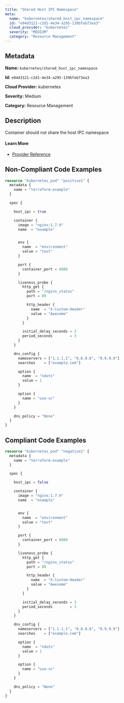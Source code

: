 ```yaml
---
title: "Shared Host IPC Namespace"
meta:
  name: "kubernetes/shared_host_ipc_namespace"
  id: "e94d3121-c2d1-4e34-a295-139bfeb73ea3"
  cloud_provider: "kubernetes"
  severity: "MEDIUM"
  category: "Resource Management"
---
```


## Metadata
**Name:** `kubernetes/shared_host_ipc_namespace`

**Id:** `e94d3121-c2d1-4e34-a295-139bfeb73ea3`

**Cloud Provider:** kubernetes

**Severity:** Medium

**Category:** Resource Management

## Description
Container should not share the host IPC namespace

#### Learn More

 - [Provider Reference](https://registry.terraform.io/providers/hashicorp/kubernetes/latest/docs/resources/pod#host_ipc)

## Non-Compliant Code Examples
```terraform
resource "kubernetes_pod" "positive1" {
  metadata {
    name = "terraform-example"
  }

  spec {

    host_ipc = true

    container {
      image = "nginx:1.7.9"
      name  = "example"


      env {
        name  = "environment"
        value = "test"
      }

      port {
        container_port = 8080
      }

      liveness_probe {
        http_get {
          path = "/nginx_status"
          port = 80

          http_header {
            name  = "X-Custom-Header"
            value = "Awesome"
          }
        }

        initial_delay_seconds = 3
        period_seconds        = 3
      }
    }

    dns_config {
      nameservers = ["1.1.1.1", "8.8.8.8", "9.9.9.9"]
      searches    = ["example.com"]

      option {
        name  = "ndots"
        value = 1
      }

      option {
        name = "use-vc"
      }
    }

    dns_policy = "None"
  }
}

```

## Compliant Code Examples
```terraform
resource "kubernetes_pod" "negative1" {
  metadata {
    name = "terraform-example"
  }

  spec {

    host_ipc = false

    container {
      image = "nginx:1.7.9"
      name  = "example"


      env {
        name  = "environment"
        value = "test"
      }

      port {
        container_port = 8080
      }

      liveness_probe {
        http_get {
          path = "/nginx_status"
          port = 80

          http_header {
            name  = "X-Custom-Header"
            value = "Awesome"
          }
        }

        initial_delay_seconds = 3
        period_seconds        = 3
      }
    }

    dns_config {
      nameservers = ["1.1.1.1", "8.8.8.8", "9.9.9.9"]
      searches    = ["example.com"]

      option {
        name  = "ndots"
        value = 1
      }

      option {
        name = "use-vc"
      }
    }

    dns_policy = "None"
  }
}




```